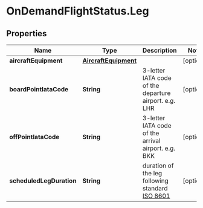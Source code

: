 # OnDemandFlightStatus.Leg

## Properties

Name | Type | Description | Notes
------------ | ------------- | ------------- | -------------
**aircraftEquipment** | [**AircraftEquipment**](AircraftEquipment.md) |  | [optional] 
**boardPointIataCode** | **String** | 3-letter IATA code of the departure airport. e.g. LHR | [optional] 
**offPointIataCode** | **String** | 3-letter IATA code of the arrival airport. e.g. BKK | [optional] 
**scheduledLegDuration** | **String** | duration of the leg following standard [ISO 8601](https://en.wikipedia.org/wiki/ISO_8601#Durations) | [optional] 



